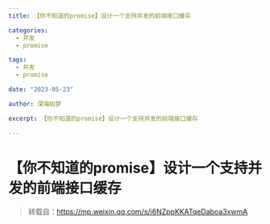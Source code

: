 ```yaml
---
title: 【你不知道的promise】设计一个支持并发的前端接口缓存

categories:
  - 并发
  - promise

tags:
  - 并发
  - promise

date: "2023-05-23"

author: 深海如梦

excerpt: 【你不知道的promise】设计一个支持并发的前端接口缓存

---
```


# 【你不知道的promise】设计一个支持并发的前端接口缓存



> 转载自：https://mp.weixin.qq.com/s/i6NZppKKATqeDaboa3xwmA